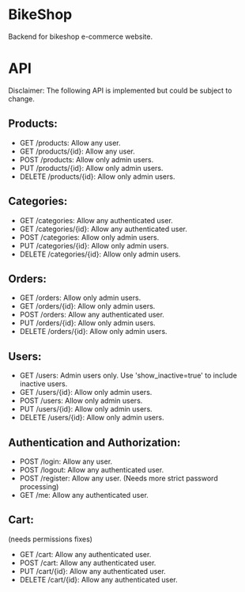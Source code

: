 # BikeShop
Backend for bikeshop e-commerce website.
# API
Disclaimer: The following API is implemented but could be subject to change.
## Products:

* GET /products: Allow any user.
* GET /products/{id}: Allow any user.
* POST /products: Allow only admin users.
* PUT /products/{id}: Allow only admin users.
* DELETE /products/{id}: Allow only admin users.
## Categories:

* GET /categories: Allow any authenticated user.
* GET /categories/{id}: Allow any authenticated user.
* POST /categories: Allow only admin users.
* PUT /categories/{id}: Allow only admin users.
* DELETE /categories/{id}: Allow only admin users.
## Orders:

* GET /orders: Allow only admin users. 
* GET /orders/{id}: Allow only admin users. 
* POST /orders: Allow any authenticated user. 
* PUT /orders/{id}: Allow only admin users. 
* DELETE /orders/{id}: Allow only admin users. 
## Users:

* GET /users: Admin users only. Use 'show_inactive=true' to include inactive users.
* GET /users/{id}: Allow only admin users.
* POST /users: Allow only admin users.
* PUT /users/{id}: Allow only admin users.
* DELETE /users/{id}: Allow only admin users.
## Authentication and Authorization:

* POST /login: Allow any user.
* POST /logout: Allow any authenticated user.
* POST /register: Allow any user. (Needs more strict password processing)
* GET /me: Allow any authenticated user.
## Cart:
(needs permissions fixes)
* GET /cart: Allow any authenticated user.
* POST /cart: Allow any authenticated user.
* PUT /cart/{id}: Allow any authenticated user.
* DELETE /cart/{id}: Allow any authenticated user.
